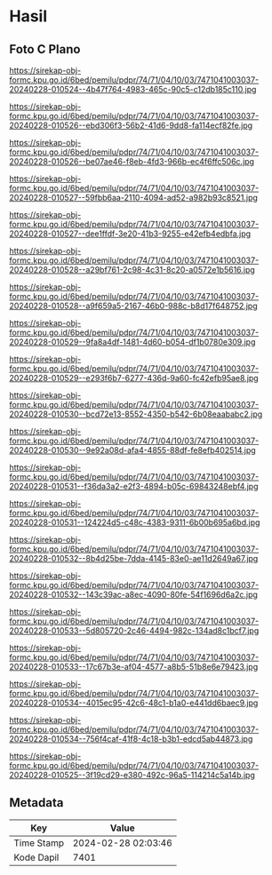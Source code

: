 # Hasil

## Foto C Plano

https://sirekap-obj-formc.kpu.go.id/6bed/pemilu/pdpr/74/71/04/10/03/7471041003037-20240228-010524--4b47f764-4983-465c-90c5-c12db185c110.jpg

https://sirekap-obj-formc.kpu.go.id/6bed/pemilu/pdpr/74/71/04/10/03/7471041003037-20240228-010526--ebd306f3-56b2-41d6-9dd8-fa114ecf82fe.jpg

https://sirekap-obj-formc.kpu.go.id/6bed/pemilu/pdpr/74/71/04/10/03/7471041003037-20240228-010526--be07ae46-f8eb-4fd3-966b-ec4f6ffc506c.jpg

https://sirekap-obj-formc.kpu.go.id/6bed/pemilu/pdpr/74/71/04/10/03/7471041003037-20240228-010527--59fbb6aa-2110-4094-ad52-a982b93c8521.jpg

https://sirekap-obj-formc.kpu.go.id/6bed/pemilu/pdpr/74/71/04/10/03/7471041003037-20240228-010527--dee1ffdf-3e20-41b3-9255-e42efb4edbfa.jpg

https://sirekap-obj-formc.kpu.go.id/6bed/pemilu/pdpr/74/71/04/10/03/7471041003037-20240228-010528--a29bf761-2c98-4c31-8c20-a0572e1b5616.jpg

https://sirekap-obj-formc.kpu.go.id/6bed/pemilu/pdpr/74/71/04/10/03/7471041003037-20240228-010528--a9f659a5-2167-46b0-988c-b8d17f648752.jpg

https://sirekap-obj-formc.kpu.go.id/6bed/pemilu/pdpr/74/71/04/10/03/7471041003037-20240228-010529--9fa8a4df-1481-4d60-b054-df1b0780e309.jpg

https://sirekap-obj-formc.kpu.go.id/6bed/pemilu/pdpr/74/71/04/10/03/7471041003037-20240228-010529--e293f6b7-6277-436d-9a60-fc42efb95ae8.jpg

https://sirekap-obj-formc.kpu.go.id/6bed/pemilu/pdpr/74/71/04/10/03/7471041003037-20240228-010530--bcd72e13-8552-4350-b542-6b08eaababc2.jpg

https://sirekap-obj-formc.kpu.go.id/6bed/pemilu/pdpr/74/71/04/10/03/7471041003037-20240228-010530--9e92a08d-afa4-4855-88df-fe8efb402514.jpg

https://sirekap-obj-formc.kpu.go.id/6bed/pemilu/pdpr/74/71/04/10/03/7471041003037-20240228-010531--f36da3a2-e2f3-4894-b05c-69843248ebf4.jpg

https://sirekap-obj-formc.kpu.go.id/6bed/pemilu/pdpr/74/71/04/10/03/7471041003037-20240228-010531--124224d5-c48c-4383-9311-6b00b695a6bd.jpg

https://sirekap-obj-formc.kpu.go.id/6bed/pemilu/pdpr/74/71/04/10/03/7471041003037-20240228-010532--8b4d25be-7dda-4145-83e0-ae11d2649a67.jpg

https://sirekap-obj-formc.kpu.go.id/6bed/pemilu/pdpr/74/71/04/10/03/7471041003037-20240228-010532--143c39ac-a8ec-4090-80fe-54f1696d6a2c.jpg

https://sirekap-obj-formc.kpu.go.id/6bed/pemilu/pdpr/74/71/04/10/03/7471041003037-20240228-010533--5d805720-2c46-4494-982c-134ad8c1bcf7.jpg

https://sirekap-obj-formc.kpu.go.id/6bed/pemilu/pdpr/74/71/04/10/03/7471041003037-20240228-010533--17c67b3e-af04-4577-a8b5-51b8e6e79423.jpg

https://sirekap-obj-formc.kpu.go.id/6bed/pemilu/pdpr/74/71/04/10/03/7471041003037-20240228-010534--4015ec95-42c6-48c1-b1a0-e441dd6baec9.jpg

https://sirekap-obj-formc.kpu.go.id/6bed/pemilu/pdpr/74/71/04/10/03/7471041003037-20240228-010534--756f4caf-41f8-4c18-b3b1-edcd5ab44873.jpg

https://sirekap-obj-formc.kpu.go.id/6bed/pemilu/pdpr/74/71/04/10/03/7471041003037-20240228-010525--3f19cd29-e380-492c-96a5-114214c5a14b.jpg


## Metadata

| Key        | Value               |
| ---------- | ------------------- |
| Time Stamp | 2024-02-28 02:03:46 |
| Kode Dapil | 7401                |



